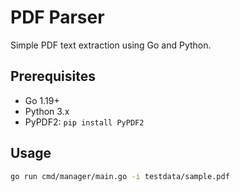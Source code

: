 # PDF Parser

Simple PDF text extraction using Go and Python.

## Prerequisites
- Go 1.19+
- Python 3.x
- PyPDF2: `pip install PyPDF2`

## Usage
```bash
go run cmd/manager/main.go -i testdata/sample.pdf